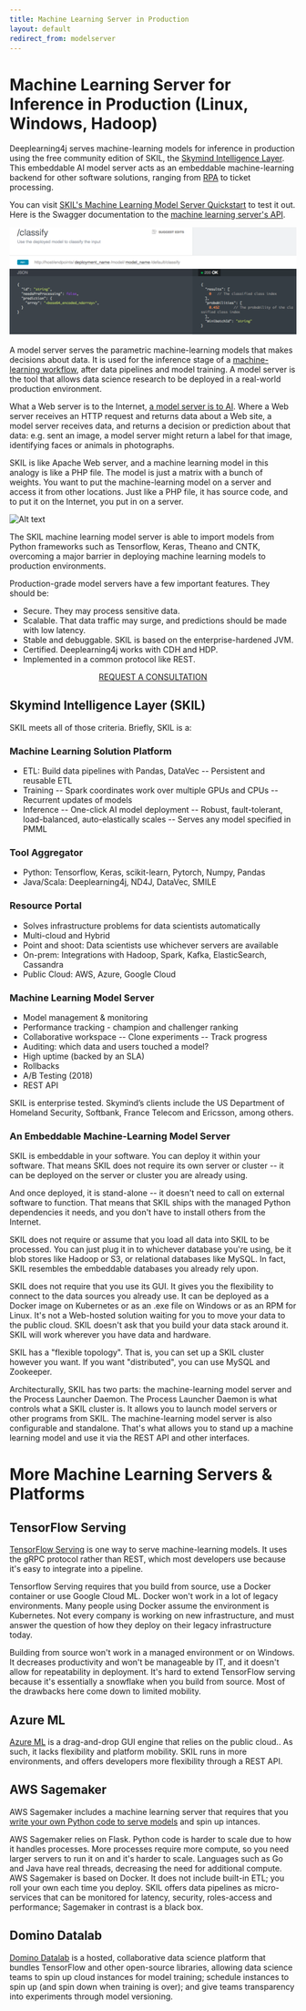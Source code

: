 ```yaml
---
title: Machine Learning Server in Production 
layout: default
redirect_from: modelserver
---
```


# Machine Learning Server for Inference in Production (Linux, Windows, Hadoop)

Deeplearning4j serves machine-learning models for inference in production using the free community edition of SKIL, the [Skymind Intelligence Layer](https://skymind.ai/products). This embeddable AI model server acts as an embeddable machine-learning backend for other software solutions, ranging from [RPA](./robotic-process-automation-rpa.html) to ticket processing. 

You can visit [SKIL's Machine Learning Model Server Quickstart](https://docs.skymind.ai/docs) to test it out. Here is the Swagger documentation to the [machine learning server's API](https://docs.skymind.ai/v1.0.3/reference).

![Alt text](./img/SKIL_API_classify.png) 

A model server serves the parametric machine-learning models that makes decisions about data. It is used for the inference stage of a [machine-learning workflow](./machine-learning-workflow), after data pipelines and model training. A model server is the tool that allows data science research to be deployed in a real-world production environment.

What a Web server is to the Internet, [a model server is to AI](https://docs.google.com/presentation/d/1psNOQ3ZpPFeak2zsjO5EgUS-ypoFeyw-3eiLNvyEZzg/edit?usp=sharing). Where a Web server receives an HTTP request and returns data about a Web site, a model server receives data, and returns a decision or prediction about that data: e.g. sent an image, a model server might return a label for that image, identifying faces or animals in photographs. 

SKIL is like Apache Web server, and a machine learning model in this analogy is like a PHP file. The model is just a matrix with a bunch of weights. You want to put the machine-learning model on a server and access it from other locations. Just like a PHP file, it has source code, and to put it on the Internet, you put in on a server.

![Alt text](./img/AI_modelserver.png)

The SKIL machine learning model server is able to import models from Python frameworks such as Tensorflow, Keras, Theano and CNTK, overcoming a major barrier in deploying machine learning models to production environments.

Production-grade model servers have a few important features. They should be:

* Secure. They may process sensitive data. 
* Scalable. That data traffic may surge, and predictions should be made with low latency.
* Stable and debuggable. SKIL is based on the enterprise-hardened JVM.
* Certified. Deeplearning4j works with CDH and HDP.
* Implemented in a common protocol like REST.

<p align="center">
<a href="https://skymind.ai/contact" type="button" class="btn btn-lg btn-success"
        data-ga-event="click"
        data-ga-category="Click/Button"
        data-ga-action="GoTo/SKILDocs"
        data-ga-label="LSTMPage">REQUEST A CONSULTATION</a>
</p>

## Skymind Intelligence Layer (SKIL)

SKIL meets all of those criteria. Briefly, SKIL is a:

### Machine Learning Solution Platform

* ETL: Build data pipelines with Pandas, DataVec
-- Persistent and reusable ETL
* Training
-- Spark coordinates work over multiple GPUs and CPUs
-- Recurrent updates of models
* Inference
-- One-click AI model deployment
-- Robust, fault-tolerant, load-balanced, auto-elastically scales
-- Serves any model specified in PMML

### Tool Aggregator
* Python: Tensorflow, Keras, scikit-learn, Pytorch, Numpy, Pandas
* Java/Scala: Deeplearning4j, ND4J, DataVec, SMILE

### Resource Portal
* Solves infrastructure problems for data scientists automatically
* Multi-cloud and Hybrid
* Point and shoot: Data scientists use whichever servers are available
* On-prem: Integrations with Hadoop, Spark, Kafka, ElasticSearch, Cassandra
* Public Cloud: AWS, Azure, Google Cloud

### Machine Learning Model Server
* Model management & monitoring
* Performance tracking - champion and challenger ranking
* Collaborative workspace
-- Clone experiments
-- Track progress
* Auditing: which data and users touched a model?
* High uptime (backed by an SLA)
* Rollbacks
* A/B Testing (2018)
* REST API

SKIL is enterprise tested. Skymind’s clients include the US Department of Homeland Security, Softbank, France Telecom and Ericsson, among others. 

### An Embeddable Machine-Learning Model Server

SKIL is embeddable in your software. You can deploy it within your software. That means SKIL does not require its own server or cluster -- it can be deployed on the server or cluster you are already using. 

And once deployed, it is stand-alone -- it doesn't need to call on external software to function. That means that SKIL ships with the managed Python dependencies it needs, and you don't have to install others from the Internet. 

SKIL does not require or assume that you load all data into SKIL to be processed. You can just plug it in to whichever database you're using, be it blob stores like Hadoop or S3, or relational databases like MySQL. In fact, SKIL resembles the embeddable databases you already rely upon. 

SKIL does not require that you use its GUI. It gives you the flexibility to connect to the data sources you already use. It can be deployed as a Docker image on Kubernetes or as an .exe file on Windows or as an RPM for Linux. It's not a Web-hosted solution waiting for you to move your data to the public cloud. SKIL doesn't ask that you build your data stack around it. SKIL will work wherever you have data and hardware.  

SKIL has a "flexible topology". That is, you can set up a SKIL cluster however you want. If you want "distributed", you can use MySQL and Zookeeper. 

Architecturally, SKIL has two parts: the machine-learning model server and the Process Launcher Daemon. The Process Launcher Daemon is what controls what a SKIL cluster is. It allows you to launch model servers or other programs from SKIL. The machine-learning model server is also configurable and standalone.  That's what allows you to stand up a machine learning model and use it via the REST API and other interfaces. 

# More Machine Learning Servers & Platforms

## TensorFlow Serving

[TensorFlow Serving](https://www.tensorflow.org/serving/) is one way to serve machine-learning models. It uses the gRPC protocol rather than REST, which most developers use because it's easy to integrate into a pipeline.

Tensorflow Serving requires that you build from source, use a Docker container or use Google Cloud ML. Docker won't work in a lot of legacy environments. Many people using Docker assume the environment is Kubernetes. Not every company is working on new infrastructure, and must answer the question of how they deploy on their legacy infrastructure today. 

Building from source won't work in a managed environment or on Windows. It decreases productivity and won't be manageable by IT, and it doesn't allow for repeatability in deployment. It's hard to extend TensorFlow serving because it's essentially a snowflake when you build from source. Most of the drawbacks here come down to limited mobility.

## Azure ML 

[Azure ML](https://www.dominodatalab.com/) is a drag-and-drop GUI engine that relies on the public cloud.. As such, it lacks flexibility and platform mobility. SKIL runs in more environments, and offers developers more flexibility through a REST API. 

## AWS Sagemaker 

AWS Sagemaker includes a machine learning server that requires that you [write your own Python code to serve models](https://docs.aws.amazon.com/sagemaker/latest/dg/ex1-deploy-model.html) and spin up intances. 

AWS Sagemaker relies on Flask. Python code is harder to scale due to how it handles processes. More processes require more compute, so you need larger servers to run it on and it's harder to scale. Languages such as Go and Java have real threads, decreasing the need for additional compute. AWS Sagemaker is based on Docker. It does not include built-in ETL; you roll your own each time you deploy. SKIL offers data pipelines as micro-services that can be monitored for latency, security, roles-access and performance; Sagemaker in contrast is a black box. 

## Domino Datalab 

[Domino Datalab](https://www.dominodatalab.com/) is a hosted, collaborative data science platform that bundles TensorFlow and other open-source libraries, allowing data science teams to spin up cloud instances for model training; schedule instances to spin up (and spin down when training is over); and give teams transparency into experiments through model versioning.

